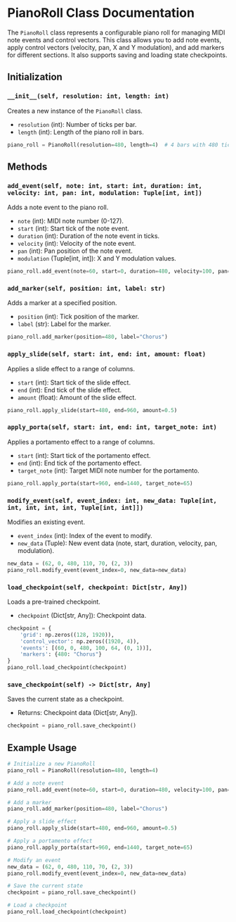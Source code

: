# PianoRoll Class Documentation

The `PianoRoll` class represents a configurable piano roll for managing MIDI note events and control vectors. This class allows you to add note events, apply control vectors (velocity, pan, X and Y modulation), and add markers for different sections. It also supports saving and loading state checkpoints.

## Initialization

### `__init__(self, resolution: int, length: int)`

Creates a new instance of the `PianoRoll` class.

- `resolution` (int): Number of ticks per bar.
- `length` (int): Length of the piano roll in bars.

```python
piano_roll = PianoRoll(resolution=480, length=4)  # 4 bars with 480 ticks per bar
```

## Methods

### `add_event(self, note: int, start: int, duration: int, velocity: int, pan: int, modulation: Tuple[int, int])`

Adds a note event to the piano roll.

- `note` (int): MIDI note number (0-127).
- `start` (int): Start tick of the note event.
- `duration` (int): Duration of the note event in ticks.
- `velocity` (int): Velocity of the note event.
- `pan` (int): Pan position of the note event.
- `modulation` (Tuple[int, int]): X and Y modulation values.

```python
piano_roll.add_event(note=60, start=0, duration=480, velocity=100, pan=64, modulation=(0, 1))
```

### `add_marker(self, position: int, label: str)`

Adds a marker at a specified position.

- `position` (int): Tick position of the marker.
- `label` (str): Label for the marker.

```python
piano_roll.add_marker(position=480, label="Chorus")
```

### `apply_slide(self, start: int, end: int, amount: float)`

Applies a slide effect to a range of columns.

- `start` (int): Start tick of the slide effect.
- `end` (int): End tick of the slide effect.
- `amount` (float): Amount of the slide effect.

```python
piano_roll.apply_slide(start=480, end=960, amount=0.5)
```

### `apply_porta(self, start: int, end: int, target_note: int)`

Applies a portamento effect to a range of columns.

- `start` (int): Start tick of the portamento effect.
- `end` (int): End tick of the portamento effect.
- `target_note` (int): Target MIDI note number for the portamento.

```python
piano_roll.apply_porta(start=960, end=1440, target_note=65)
```

### `modify_event(self, event_index: int, new_data: Tuple[int, int, int, int, int, Tuple[int, int]])`

Modifies an existing event.

- `event_index` (int): Index of the event to modify.
- `new_data` (Tuple): New event data (note, start, duration, velocity, pan, modulation).

```python
new_data = (62, 0, 480, 110, 70, (2, 3))
piano_roll.modify_event(event_index=0, new_data=new_data)
```

### `load_checkpoint(self, checkpoint: Dict[str, Any])`

Loads a pre-trained checkpoint.

- `checkpoint` (Dict[str, Any]): Checkpoint data.

```python
checkpoint = {
    'grid': np.zeros((128, 1920)),
    'control_vector': np.zeros((1920, 4)),
    'events': [(60, 0, 480, 100, 64, (0, 1))],
    'markers': {480: "Chorus"}
}
piano_roll.load_checkpoint(checkpoint)
```

### `save_checkpoint(self) -> Dict[str, Any]`

Saves the current state as a checkpoint.

- Returns: Checkpoint data (Dict[str, Any]).

```python
checkpoint = piano_roll.save_checkpoint()
```

## Example Usage

```python
# Initialize a new PianoRoll
piano_roll = PianoRoll(resolution=480, length=4)

# Add a note event
piano_roll.add_event(note=60, start=0, duration=480, velocity=100, pan=64, modulation=(0, 1))

# Add a marker
piano_roll.add_marker(position=480, label="Chorus")

# Apply a slide effect
piano_roll.apply_slide(start=480, end=960, amount=0.5)

# Apply a portamento effect
piano_roll.apply_porta(start=960, end=1440, target_note=65)

# Modify an event
new_data = (62, 0, 480, 110, 70, (2, 3))
piano_roll.modify_event(event_index=0, new_data=new_data)

# Save the current state
checkpoint = piano_roll.save_checkpoint()

# Load a checkpoint
piano_roll.load_checkpoint(checkpoint)
